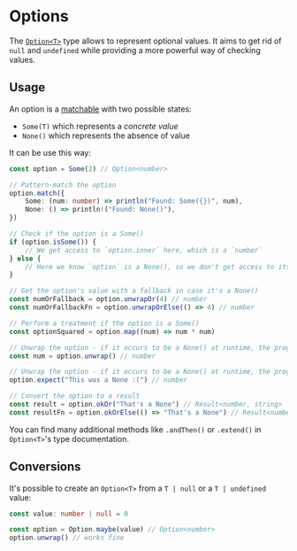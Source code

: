 # Options

The [`Option<T>`](../src/option.ts) type allows to represent optional values. It aims to get rid of `null` and `undefined` while providing a more powerful way of checking values.

## Usage

An option is a [matchable](match.md) with two possible states:

-   `Some(T)` which represents a _concrete value_
-   `None()` which represents the absence of value

It can be use this way:

```typescript
const option = Some(2) // Option<number>

// Pattern-match the option
option.match({
    Some: (num: number) => println("Found: Some({})", num),
    None: () => println!("Found: None()"),
})

// Check if the option is a Some()
if (option.isSome()) {
    // We get access to `option.inner` here, which is a `number`
} else {
    // Here we know `option` is a None(), so we don't get access to its inner data because it doesn't exist
}

// Get the option's value with a fallback in case it's a None()
const numOrFallback = option.unwrapOr(4) // number
const numOrFallbackFn = option.unwrapOrElse(() => 4) // number

// Perform a treatment if the option is a Some()
const optionSquared = option.map((num) => num * num)

// Unwrap the option - if it occurs to be a None() at runtime, the program will panic
const num = option.unwrap() // number

// Unwrap the option - if it occurs to be a None() at runtime, the program will panic with a custom message
option.expect("This was a None :(") // number

// Convert the option to a result
const result = option.okOr("That's a None") // Result<number, string>
const resultFn = option.okOrElse(() => "That's a None") // Result<number, string>
```

You can find many additional methods like `.andThen()` or `.extend()` in `Option<T>`'s type documentation.

## Conversions

It's possible to create an `Option<T>` from a `T | null` or a `T | undefined` value:

```typescript
const value: number | null = 0

const option = Option.maybe(value) // Option<number>
option.unwrap() // works fine
```
